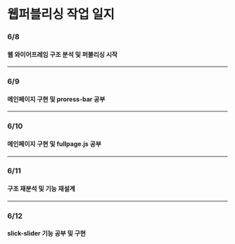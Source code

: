 # 웹퍼블리싱 작업 일지
### 6/8
#### 웹 와이어프레임 구조 분석 및 퍼블리싱 시작
---  
### 6/9
#### 메인페이지 구현 및 proress-bar 공부
---  
### 6/10
#### 메인페이지 구현 및 fullpage.js 공부
---  
### 6/11
#### 구조 재분석 및 기능 재설계
---
### 6/12
#### slick-slider 기능 공부 및 구현